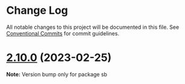 # Change Log

All notable changes to this project will be documented in this file.
See [Conventional Commits](https://conventionalcommits.org) for commit guidelines.

# [2.10.0](https://github.com/cieloazul310/gatsby-aoi/compare/v2.9.3...v2.10.0) (2023-02-25)

**Note:** Version bump only for package sb
